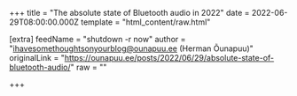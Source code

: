 
+++
title = "The absolute state of Bluetooth audio in 2022"
date = 2022-06-29T08:00:00.000Z
template = "html_content/raw.html"

[extra]
feedName = "shutdown -r now"
author = "ihavesomethoughtsonyourblog@ounapuu.ee (Herman Õunapuu)"
originalLink = "https://ounapuu.ee/posts/2022/06/29/absolute-state-of-bluetooth-audio/"
raw = ""

+++

